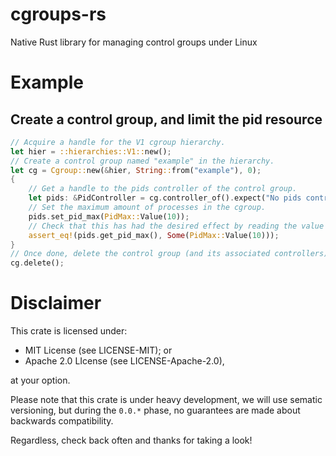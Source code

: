# cgroups-rs
Native Rust library for managing control groups under Linux

# Example

## Create a control group, and limit the pid resource

``` rust
// Acquire a handle for the V1 cgroup hierarchy.
let hier = ::hierarchies::V1::new();
// Create a control group named "example" in the hierarchy.
let cg = Cgroup::new(&hier, String::from("example"), 0);
{
    // Get a handle to the pids controller of the control group.
    let pids: &PidController = cg.controller_of().expect("No pids controller in V1 hierarchy!");
    // Set the maximum amount of processes in the cgroup.
    pids.set_pid_max(PidMax::Value(10));
    // Check that this has had the desired effect by reading the value back from the kernel.
    assert_eq!(pids.get_pid_max(), Some(PidMax::Value(10)));
}
// Once done, delete the control group (and its associated controllers).
cg.delete();
```

# Disclaimer

This crate is licensed under:

- MIT License (see LICENSE-MIT); or
- Apache 2.0 LIcense (see LICENSE-Apache-2.0),

at your option.

Please note that this crate is under heavy development, we will use sematic
versioning, but during the `0.0.*` phase, no guarantees are made about
backwards compatibility.

Regardless, check back often and thanks for taking a look!
